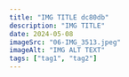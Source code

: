 ```yaml
---
title: "IMG TITLE dc80db"
description: "IMG TITLE"
date: 2024-05-08
imageSrc: "06-IMG_3513.jpeg"
imageAlt: "IMG ALT TEXT"
tags: ["tag1", "tag2"]
---
```

